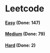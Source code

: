 # Leetcode

<h4><a href="https://github.com/lon-yang/leetcode/blob/master/docs/Easy.md">Easy</a>  (Done: 147)</h4>
<h4><a href="https://github.com/lon-yang/leetcode/blob/master/docs/Medium.md">Medium</a>  (Done: 79)</h4>
<h4><a href="https://github.com/lon-yang/leetcode/blob/master/docs/Hard.md">Hard</a>  (Done: 2)</h4>